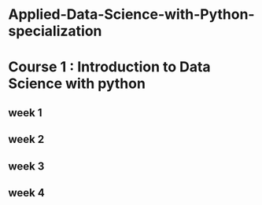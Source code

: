 # Applied-Data-Science-with-Python-specialization

# Course 1 : Introduction to Data Science with python
## week 1
## week 2
## week 3 
## week 4
